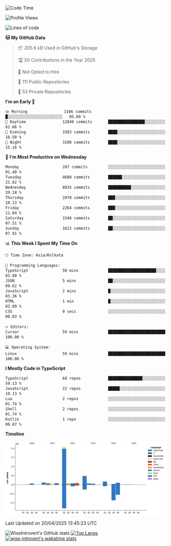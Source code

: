 <!--START_SECTION:waka-->
![Code Time](http://img.shields.io/badge/Code%20Time-2%2C330%20hrs%2033%20mins-blue)

![Profile Views](http://img.shields.io/badge/Profile%20Views-0-blue)

![Lines of code](https://img.shields.io/badge/From%20Hello%20World%20I%27ve%20Written-3.6%20million%20lines%20of%20code-blue)

**🐱 My GitHub Data** 

> 📦 205.6 kB Used in GitHub's Storage 
 > 
> 🏆 50 Contributions in the Year 2025
 > 
> 🚫 Not Opted to Hire
 > 
> 📜 111 Public Repositories 
 > 
> 🔑 53 Private Repositories 
 > 
**I'm an Early 🐤** 

```text
🌞 Morning                1166 commits        █░░░░░░░░░░░░░░░░░░░░░░░░   05.69 % 
🌆 Daytime                12849 commits       ████████████████░░░░░░░░░   62.66 % 
🌃 Evening                3383 commits        ████░░░░░░░░░░░░░░░░░░░░░   16.50 % 
🌙 Night                  3108 commits        ████░░░░░░░░░░░░░░░░░░░░░   15.16 % 
```
📅 **I'm Most Productive on Wednesday** 

```text
Monday                   287 commits         ░░░░░░░░░░░░░░░░░░░░░░░░░   01.40 % 
Tuesday                  4680 commits        ██████░░░░░░░░░░░░░░░░░░░   22.82 % 
Wednesday                8035 commits        ██████████░░░░░░░░░░░░░░░   39.18 % 
Thursday                 2078 commits        ███░░░░░░░░░░░░░░░░░░░░░░   10.13 % 
Friday                   2264 commits        ███░░░░░░░░░░░░░░░░░░░░░░   11.04 % 
Saturday                 1540 commits        ██░░░░░░░░░░░░░░░░░░░░░░░   07.51 % 
Sunday                   1622 commits        ██░░░░░░░░░░░░░░░░░░░░░░░   07.91 % 
```


📊 **This Week I Spent My Time On** 

```text
🕑︎ Time Zone: Asia/Kolkata

💬 Programming Languages: 
TypeScript               50 mins             █████████████████████░░░░   83.88 % 
JSON                     5 mins              ██░░░░░░░░░░░░░░░░░░░░░░░   09.62 % 
JavaScript               2 mins              █░░░░░░░░░░░░░░░░░░░░░░░░   03.36 % 
HTML                     1 min               █░░░░░░░░░░░░░░░░░░░░░░░░   03.09 % 
CSS                      0 secs              ░░░░░░░░░░░░░░░░░░░░░░░░░   00.03 % 

🔥 Editors: 
Cursor                   59 mins             █████████████████████████   100.00 % 

💻 Operating System: 
Linux                    59 mins             █████████████████████████   100.00 % 
```

**I Mostly Code in TypeScript** 

```text
TypeScript               68 repos            ███████████████░░░░░░░░░░   59.13 % 
JavaScript               22 repos            █████░░░░░░░░░░░░░░░░░░░░   19.13 % 
Lua                      2 repos             ░░░░░░░░░░░░░░░░░░░░░░░░░   01.74 % 
Shell                    2 repos             ░░░░░░░░░░░░░░░░░░░░░░░░░   01.74 % 
Kotlin                   1 repo              ░░░░░░░░░░░░░░░░░░░░░░░░░   00.87 % 
```



**Timeline**

![Lines of Code chart](https://raw.githubusercontent.com/wise-introvert/wise-introvert/master/assets/bar_graph.png)


 Last Updated on 20/04/2025 13:45:23 UTC
<!--END_SECTION:waka-->

![WiseIntrovert's GitHub stats](https://github-readme-stats.vercel.app/api?username=wise-introvert&count_private=true&show_icons=true)
[![Top Langs](https://github-readme-stats.vercel.app/api/top-langs/?username=wise-introvert&langs_count=10)](https://github.com/anuraghazra/github-readme-stats)
[![wise-introvert's wakatime stats](https://github-readme-stats.vercel.app/api/wakatime?username=wiseintrovert)](https://github.com/anuraghazra/github-readme-stats)
